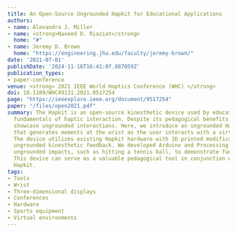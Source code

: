 ```yaml
---
title: An Open-Source Ungrounded Hapkit for Educational Applications
authors:
- name: Alexandra J. Miller
- name: <strong>Naveed D. Riaziat</strong>
  home: "#"
- name: Jeremy D. Brown
  home: "https://engineering.jhu.edu/faculty/jeremy-brown/"
date: '2021-07-01'
publishDate: '2024-11-16T16:41:07.887059Z'
publication_types:
- paper-conference
venue: <strong> 2021 IEEE World Haptics Conference (WHC) </strong>
doi: 10.1109/WHC49131.2021.9517254
page: "https://ieeexplore.ieee.org/document/9517254"
paper: "/files/open2021.pdf"
summary: The Hapkit is an open-source kinesthetic device used by educators to teach
  fundamentals of haptic interaction. Despite its pedagogical benefits, it cannot
  showcase ungrounded interactions. Here, we introduce an ungrounded Hapkit variant
  that generates moments at the wrist as the user interacts with a virtual environment.
  The device utilizes existing Hapkit hardware with 3D printed modifications to enable
  ungrounded kinesthetic feedback. We developed Arduino and Processing code that simulates
  ungrounded impacts, such as hitting a tennis ball, to demonstrate functionality.
  This device can serve as a valuable pedagogical tool in conjunction with the well-established
  Hapkit.
tags:
- Tools
- Wrist
- Three-dimensional displays
- Conferences
- Hardware
- Sports equipment
- Virtual environments
---
```

